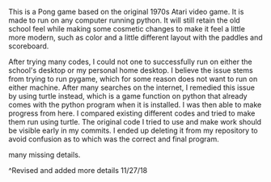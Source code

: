 This is a Pong game based on the original 1970s Atari video game. It is made to run on any computer running python. It will still retain the old school feel while making some cosmetic changes to make it feel a little more modern, such as color and a little different layout with the paddles and scoreboard. 

After trying many codes, I could not one to successfully run on either the school's desktop or my personal home desktop. I believe the issue stems from trying to run pygame, which for some reason does not want to run on either machine. After many searches on the internet, I remedied this issue by using turtle instead, which is a game function on python that already comes with the python program when it is installed. I was then able to make progress from here. I compared existing different codes and tried to make them run using turtle. The original code I tried to use and make work should be visible early in my commits. I ended up deleting it from my repository to avoid confusion as to which was the correct and final program.

many missing details.

^Revised and added more details 11/27/18
